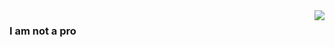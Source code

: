 <img align="right" src="https://github-readme-stats.vercel.app/api?username=baicaitomato&show_icons=true&hide_title=true" />

### I am not a pro
